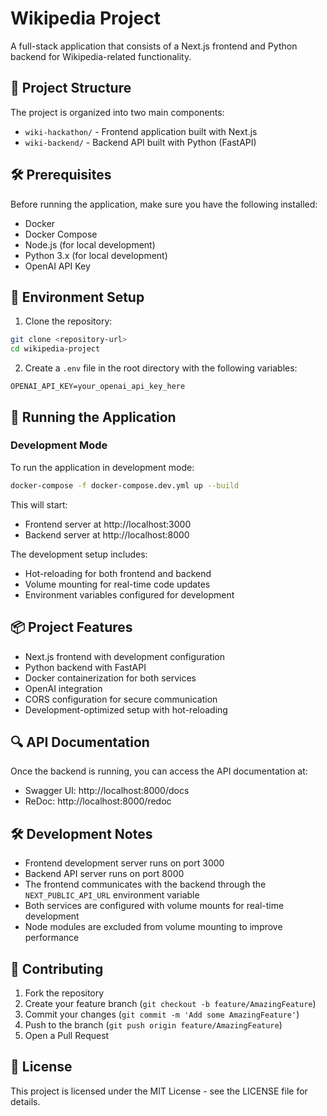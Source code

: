 # Wikipedia Project

A full-stack application that consists of a Next.js frontend and Python backend for Wikipedia-related functionality.

## 🚀 Project Structure

The project is organized into two main components:

- `wiki-hackathon/` - Frontend application built with Next.js
- `wiki-backend/` - Backend API built with Python (FastAPI)

## 🛠️ Prerequisites

Before running the application, make sure you have the following installed:

- Docker
- Docker Compose
- Node.js (for local development)
- Python 3.x (for local development)
- OpenAI API Key

## 🔧 Environment Setup

1. Clone the repository:
```bash
git clone <repository-url>
cd wikipedia-project
```

2. Create a `.env` file in the root directory with the following variables:
```
OPENAI_API_KEY=your_openai_api_key_here
```

## 🚀 Running the Application

### Development Mode

To run the application in development mode:

```bash
docker-compose -f docker-compose.dev.yml up --build
```

This will start:
- Frontend server at http://localhost:3000
- Backend server at http://localhost:8000

The development setup includes:
- Hot-reloading for both frontend and backend
- Volume mounting for real-time code updates
- Environment variables configured for development

## 📦 Project Features

- Next.js frontend with development configuration
- Python backend with FastAPI
- Docker containerization for both services
- OpenAI integration
- CORS configuration for secure communication
- Development-optimized setup with hot-reloading

## 🔍 API Documentation

Once the backend is running, you can access the API documentation at:
- Swagger UI: http://localhost:8000/docs
- ReDoc: http://localhost:8000/redoc

## 🛠️ Development Notes

- Frontend development server runs on port 3000
- Backend API server runs on port 8000
- The frontend communicates with the backend through the `NEXT_PUBLIC_API_URL` environment variable
- Both services are configured with volume mounts for real-time development
- Node modules are excluded from volume mounting to improve performance

## 🤝 Contributing

1. Fork the repository
2. Create your feature branch (`git checkout -b feature/AmazingFeature`)
3. Commit your changes (`git commit -m 'Add some AmazingFeature'`)
4. Push to the branch (`git push origin feature/AmazingFeature`)
5. Open a Pull Request

## 📝 License

This project is licensed under the MIT License - see the LICENSE file for details. 